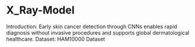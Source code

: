 # X_Ray-Model

Introduction: Early skin cancer detection through CNNs enables rapid diagnosis without 
invasive procedures and supports global dermatological healthcare. 
Dataset: HAM10000 Dataset
